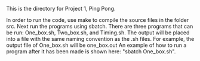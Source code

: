This is the directory for Project 1, Ping Pong.

In order to run the code, use make to compile the source files in the folder src.
Next run the programs using sbatch.
There are three programs that can be run: One_box.sh, Two_box.sh, and Timing.sh.
The output will be placed into a file with the same naming convention as the .sh files. 
For example, the output file of One_box.sh will be one_box.out
An example of how to run a program after it has been made is shown here: "sbatch One_box.sh".
